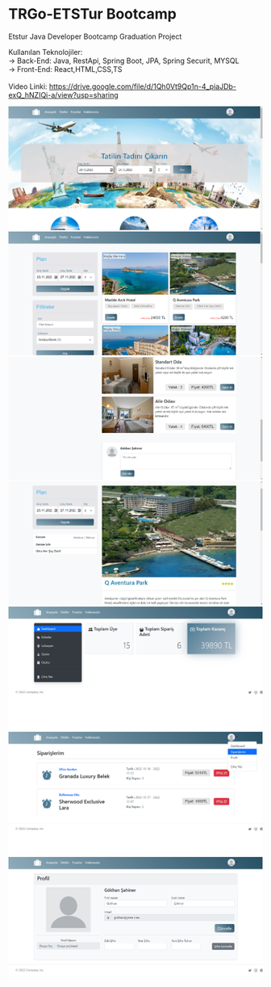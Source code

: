 # TRGo-ETSTur Bootcamp
 Etstur Java Developer Bootcamp Graduation Project
 
 Kullanılan Teknolojiler: <br>
 -> Back-End: Java, RestApi, Spring Boot, JPA, Spring Securit, MYSQL <br>
 -> Front-End: React,HTML,CSS,TS <br>
<br>
Video Linki: https://drive.google.com/file/d/1Qh0Vt9Qp1n-4_piaJDb-exQ_hNZIQi-a/view?usp=sharing<br>

<img src="https://github.com/Gokhanshnr/TRGo-ETSTur-Bootcamp/blob/main/uygulama%20resimleri/trgo2.jpg">
<img src="https://github.com/Gokhanshnr/TRGo-ETSTur-Bootcamp/blob/main/uygulama%20resimleri/trgo1.jpg">
<img src="https://github.com/Gokhanshnr/TRGo-ETSTur-Bootcamp/blob/main/uygulama%20resimleri/trgo3.jpg">
<img src="https://github.com/Gokhanshnr/TRGo-ETSTur-Bootcamp/blob/main/uygulama%20resimleri/trgo4.jpg">
<img src="https://github.com/Gokhanshnr/TRGo-ETSTur-Bootcamp/blob/main/uygulama%20resimleri/trgo5.jpg">
<img src="https://github.com/Gokhanshnr/TRGo-ETSTur-Bootcamp/blob/main/uygulama%20resimleri/trgo6.jpg">
<img src="https://github.com/Gokhanshnr/TRGo-ETSTur-Bootcamp/blob/main/uygulama%20resimleri/trgo7.jpg">
    
